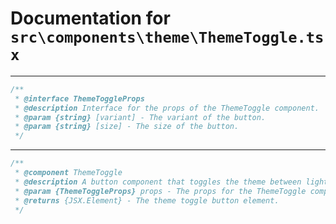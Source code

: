 # Documentation for `src\components\theme\ThemeToggle.tsx`

---
```ts
/**
 * @interface ThemeToggleProps
 * @description Interface for the props of the ThemeToggle component.
 * @param {string} [variant] - The variant of the button.
 * @param {string} [size] - The size of the button.
 */
```

---
```ts
/**
 * @component ThemeToggle
 * @description A button component that toggles the theme between light and dark mode.
 * @param {ThemeToggleProps} props - The props for the ThemeToggle component.
 * @returns {JSX.Element} - The theme toggle button element.
 */
```
